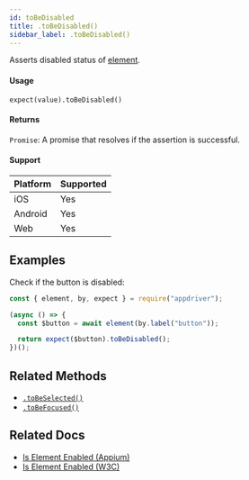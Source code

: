 ```yaml
---
id: toBeDisabled
title: .toBeDisabled()
sidebar_label: .toBeDisabled()
---
```


Asserts disabled status of [element](../element.md).

#### Usage

```text
expect(value).toBeDisabled()
```

#### Returns

`Promise`: A promise that resolves if the assertion is successful.

#### Support

| Platform | Supported |
| -------- | --------- |
| iOS      | Yes       |
| Android  | Yes       |
| Web      | Yes       |

## Examples

Check if the button is disabled:

```javascript
const { element, by, expect } = require("appdriver");

(async () => {
  const $button = await element(by.label("button"));

  return expect($button).toBeDisabled();
})();
```

## Related Methods

- [`.toBeSelected()`](./toBeSelected.md)
- [`.toBeFocused()`](./toBeFocused.md)

## Related Docs

- [Is Element Enabled (Appium)](http://appium.io/docs/en/commands/element/attributes/enabled/)
- [Is Element Enabled (W3C)](https://www.w3.org/TR/webdriver/#dfn-is-element-enabled)
